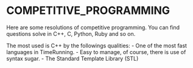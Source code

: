 # COMPETITIVE_PROGRAMMING

  Here are some resolutions of competitive programming. 
  You can find questions solve in C++, C, Python, Ruby and so on. 

The most used is C++ by the followings qualities:
    - One of the most fast languages in TimeRunning.
    - Easy to manage, of course, there is use of syntax sugar.
    - The Standard Template Library (STL) 
